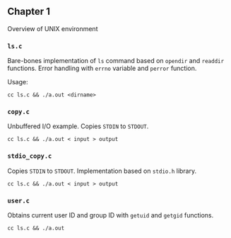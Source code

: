 ## Chapter 1

Overview of UNIX environment

### `ls.c`

Bare-bones implementation of `ls` command based on `opendir` and `readdir` functions.
Error handling with `errno` variable and `perror` function.

Usage:

`cc ls.c && ./a.out <dirname>`

### `copy.c`

Unbuffered I/O example. Copies `STDIN` to `STDOUT`.

`cc ls.c && ./a.out < input > output`

### `stdio_copy.c`

Copies `STDIN` to `STDOUT`. Implementation based on `stdio.h` library.

`cc ls.c && ./a.out < input > output`

### `user.c`

Obtains current user ID and group ID with `getuid` and `getgid` functions.


`cc ls.c && ./a.out`
